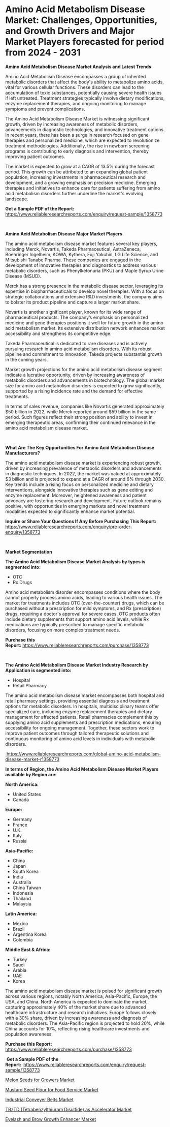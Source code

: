 <p><h1>Amino Acid Metabolism Disease Market: Challenges, Opportunities, and Growth Drivers and Major Market Players forecasted for period from 2024 - 2031</h1></p><p><strong>Amino Acid Metabolism Disease Market Analysis and Latest Trends</strong></p>
<p><p>Amino Acid Metabolism Disease encompasses a group of inherited metabolic disorders that affect the body's ability to metabolize amino acids, vital for various cellular functions. These disorders can lead to the accumulation of toxic substances, potentially causing severe health issues if left untreated. Treatment strategies typically involve dietary modifications, enzyme replacement therapies, and ongoing monitoring to manage symptoms and prevent complications.</p><p>The Amino Acid Metabolism Disease Market is witnessing significant growth, driven by increasing awareness of metabolic disorders, advancements in diagnostic technologies, and innovative treatment options. In recent years, there has been a surge in research focused on gene therapies and personalized medicine, which are expected to revolutionize treatment methodologies. Additionally, the rise in newborn screening programs is contributing to early diagnosis and intervention, thereby improving patient outcomes.</p><p>The market is expected to grow at a CAGR of 13.5% during the forecast period. This growth can be attributed to an expanding global patient population, increasing investments in pharmaceutical research and development, and a growing emphasis on precision medicine. Emerging therapies and initiatives to enhance care for patients suffering from amino acid metabolism disorders further underline the market's evolving landscape.</p></p>
<p><strong>Get a Sample PDF of the Report:&nbsp;</strong> <a href="https://www.reliableresearchreports.com/enquiry/request-sample/1358773?utm_campaign=1477&utm_medium=2&utm_source=Github&utm_content=ia&utm_term=11102024&utm_id=amino-acid-metabolism-disease">https://www.reliableresearchreports.com/enquiry/request-sample/1358773</a></p>
<p>&nbsp;</p>
<p><strong>Amino Acid Metabolism Disease Major Market Players</strong></p>
<p><p>The amino acid metabolism disease market features several key players, including Merck, Novartis, Takeda Pharmaceutical, AstraZeneca, Boehringer Ingelheim, KOWA, Kythera, Fuji Yakuhin, LG Life Science, and Mitsubishi Tanabe Pharma. These companies are engaged in the development of innovative therapies and diagnostics to address various metabolic disorders, such as Phenylketonuria (PKU) and Maple Syrup Urine Disease (MSUD).</p><p>Merck has a strong presence in the metabolic disease sector, leveraging its expertise in biopharmaceuticals to develop novel therapies. With a focus on strategic collaborations and extensive R&D investments, the company aims to bolster its product pipeline and capture a larger market share.</p><p>Novartis is another significant player, known for its wide range of pharmaceutical products. The company’s emphasis on personalized medicine and gene therapies positions it well for future growth in the amino acid metabolism market. Its extensive distribution network enhances market accessibility and strengthens its competitive edge.</p><p>Takeda Pharmaceutical is dedicated to rare diseases and is actively pursuing research in amino acid metabolism disorders. With its robust pipeline and commitment to innovation, Takeda projects substantial growth in the coming years.</p><p>Market growth projections for the amino acid metabolism disease segment indicate a lucrative opportunity, driven by increasing awareness of metabolic disorders and advancements in biotechnology. The global market size for amino acid metabolism disorders is expected to grow significantly, supported by a rising incidence rate and the demand for effective treatments.</p><p>In terms of sales revenue, companies like Novartis generated approximately $50 billion in 2022, while Merck reported around $59 billion in the same period. Such figures reflect their strong position and ability to invest in emerging therapeutic areas, confirming their continued relevance in the amino acid metabolism disease market.</p></p>
<p>&nbsp;</p>
<p><strong>What Are The Key Opportunities For Amino Acid Metabolism Disease Manufacturers?</strong></p>
<p><p>The amino acid metabolism disease market is experiencing robust growth, driven by increasing prevalence of metabolic disorders and advancements in diagnostic techniques. In 2022, the market was valued at approximately $3 billion and is projected to expand at a CAGR of around 6% through 2030. Key trends include a rising focus on personalized medicine and dietary interventions, alongside innovative therapies such as gene editing and enzyme replacement. Moreover, heightened awareness and patient advocacy are fostering research and development. Future outlook remains positive, with opportunities in emerging markets and novel treatment modalities expected to significantly enhance market potential.</p></p>
<p><strong>Inquire or Share Your Questions If Any Before Purchasing This Report:</strong> <a href="https://www.reliableresearchreports.com/enquiry/pre-order-enquiry/1358773?utm_campaign=1477&utm_medium=2&utm_source=Github&utm_content=ia&utm_term=11102024&utm_id=amino-acid-metabolism-disease">https://www.reliableresearchreports.com/enquiry/pre-order-enquiry/1358773</a></p>
<p>&nbsp;</p>
<p><strong>Market Segmentation</strong></p>
<p><strong>The Amino Acid Metabolism Disease Market Analysis by types is segmented into:</strong></p>
<p><ul><li>OTC</li><li>Rx Drugs</li></ul></p>
<p><p>Amino acid metabolism disorder encompasses conditions where the body cannot properly process amino acids, leading to various health issues. The market for treatments includes OTC (over-the-counter) drugs, which can be purchased without a prescription for mild symptoms, and Rx (prescription) drugs, requiring a doctor's approval for severe cases. OTC products often include dietary supplements that support amino acid levels, while Rx medications are typically prescribed to manage specific metabolic disorders, focusing on more complex treatment needs.</p></p>
<p><strong>Purchase this Report:&nbsp;</strong><a href="https://www.reliableresearchreports.com/purchase/1358773?utm_campaign=1477&utm_medium=2&utm_source=Github&utm_content=ia&utm_term=11102024&utm_id=amino-acid-metabolism-disease">https://www.reliableresearchreports.com/purchase/1358773</a></p>
<p>&nbsp;</p>
<p><strong>The Amino Acid Metabolism Disease Market Industry Research by Application is segmented into:</strong></p>
<p><ul><li>Hospital</li><li>Retail Pharmacy</li></ul></p>
<p><p>The amino acid metabolism disease market encompasses both hospital and retail pharmacy settings, providing essential diagnosis and treatment options for metabolic disorders. In hospitals, multidisciplinary teams offer specialized care, including enzyme replacement therapies and dietary management for affected patients. Retail pharmacies complement this by supplying amino acid supplements and prescription medications, ensuring accessibility for ongoing management. Together, these sectors work to improve patient outcomes through tailored therapeutic solutions and continuous monitoring of amino acid levels in individuals with metabolic disorders.</p></p>
<p><a href="https://www.reliableresearchreports.com/global-amino-acid-metabolism-disease-market-r1358773?utm_campaign=1477&utm_medium=2&utm_source=Github&utm_content=ia&utm_term=11102024&utm_id=amino-acid-metabolism-disease">&nbsp;https://www.reliableresearchreports.com/global-amino-acid-metabolism-disease-market-r1358773</a></p>
<p><strong>In terms of Region, the Amino Acid Metabolism Disease Market Players available by Region are:</strong></p>
<p>
    <p> <strong> North America: </strong>
        <ul>
            <li>United States</li>
            <li>Canada</li>
        </ul>
        </p> 
    <p> <strong> Europe: </strong>
        <ul>
            <li>Germany</li>
            <li>France</li>
            <li>U.K.</li>
            <li>Italy</li>
            <li>Russia</li>
        </ul>
        </p> 
    <p> <strong> Asia-Pacific: </strong>
        <ul>
            <li>China</li>
            <li>Japan</li>
            <li>South Korea</li>
            <li>India</li>
            <li>Australia</li>
            <li>China Taiwan</li>
            <li>Indonesia</li>
            <li>Thailand</li>
            <li>Malaysia</li>
        </ul>
        </p> 
    <p> <strong> Latin America: </strong>
        <ul>
            <li>Mexico</li>
            <li>Brazil</li>
            <li>Argentina Korea</li>
            <li>Colombia</li>
        </ul>
        </p> 
    <p> <strong> Middle East & Africa: </strong>
        <ul>
            <li>Turkey</li>
            <li>Saudi</li>
            <li>Arabia</li>
            <li>UAE</li>
            <li>Korea</li>
        </ul>
    </p>
    </p>
<p><p>The amino acid metabolism disease market is poised for significant growth across various regions, notably North America, Asia-Pacific, Europe, the USA, and China. North America is expected to dominate the market, capturing approximately 40% of the market share due to advanced healthcare infrastructure and research initiatives. Europe follows closely with a 30% share, driven by increasing awareness and diagnosis of metabolic disorders. The Asia-Pacific region is projected to hold 20%, while China accounts for 10%, reflecting rising healthcare investments and population awareness.</p></p>
<p><strong>Purchase this Report: </strong><a href="https://www.reliableresearchreports.com/purchase/1358773?utm_campaign=1477&utm_medium=2&utm_source=Github&utm_content=ia&utm_term=11102024&utm_id=amino-acid-metabolism-disease">https://www.reliableresearchreports.com/purchase/1358773</a></p>
<p>&nbsp;<strong>Get a Sample PDF of the Report:&nbsp;&nbsp;</strong><a href="https://www.reliableresearchreports.com/enquiry/request-sample/1358773?utm_campaign=1477&utm_medium=2&utm_source=Github&utm_content=ia&utm_term=11102024&utm_id=amino-acid-metabolism-disease">https://www.reliableresearchreports.com/enquiry/request-sample/1358773</a></p>
<p><strong></strong></p>
<p><p><a href="https://www.linkedin.com/pulse/global-melon-seeds-growers-market-landscape-future-trends-63uhe?utm_campaign=1477&utm_medium=2&utm_source=Github&utm_content=ia&utm_term=11102024&utm_id=amino-acid-metabolism-disease">Melon Seeds for Growers Market</a></p><p><a href="https://www.linkedin.com/pulse/exploring-mustard-seed-flour-food-service-market-dynamics-nakfc?utm_campaign=1477&utm_medium=2&utm_source=Github&utm_content=ia&utm_term=11102024&utm_id=amino-acid-metabolism-disease">Mustard Seed Flour for Food Service Market</a></p><p><a href="https://www.linkedin.com/pulse/industrial-conveyer-belts-market-emerging-trends-future-prospects-3gzjf?utm_campaign=1477&utm_medium=2&utm_source=Github&utm_content=ia&utm_term=11102024&utm_id=amino-acid-metabolism-disease">Industrial Conveyer Belts Market</a></p><p><a href="https://www.linkedin.com/pulse/market-forecasting-change-global-tbztd-tetrabenzylthiuram-4hjwe?utm_campaign=1477&utm_medium=2&utm_source=Github&utm_content=ia&utm_term=11102024&utm_id=amino-acid-metabolism-disease">TBzTD (Tetrabenzylthiuram Disulfide) as Accelerator Market</a></p><p><a href="https://www.linkedin.com/pulse/global-eyelash-brow-growth-enhancer-market-trends-innovations-fpase?utm_campaign=1477&utm_medium=2&utm_source=Github&utm_content=ia&utm_term=11102024&utm_id=amino-acid-metabolism-disease">Eyelash and Brow Growth Enhancer Market</a></p></p>